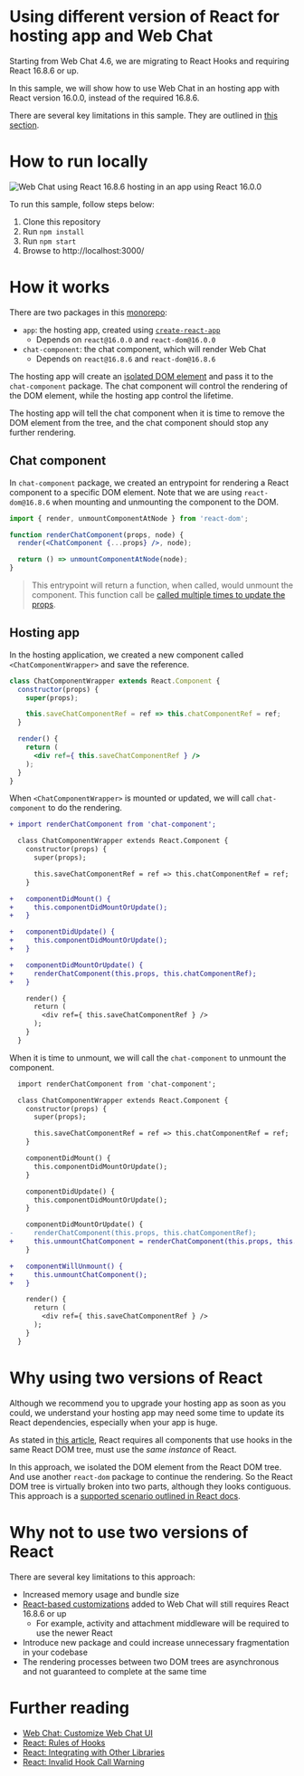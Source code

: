# Using different version of React for hosting app and Web Chat

Starting from Web Chat 4.6, we are migrating to React Hooks and requiring React 16.8.6 or up.

In this sample, we will show how to use Web Chat in an hosting app with React version 16.0.0, instead of the required 16.8.6.

There are several key limitations in this sample. They are outlined in [this section](#why-not-to-use-two-versions-of-react).

# How to run locally

![Web Chat using React 16.8.6 hosting in an app using React 16.0.0](docs/screenshot1.png)

To run this sample, follow steps below:

1. Clone this repository
1. Run `npm install`
1. Run `npm start`
1. Browse to http://localhost:3000/

# How it works

There are two packages in this [monorepo](https://en.wikipedia.org/wiki/Monorepo):

- `app`: the hosting app, created using [`create-react-app`](https://github.com/facebook/create-react-app)
   - Depends on `react@16.0.0` and `react-dom@16.0.0`
- `chat-component`: the chat component, which will render Web Chat
   - Depends on `react@16.8.6` and `react-dom@16.8.6`

The hosting app will create an [isolated DOM element](https://reactjs.org/docs/integrating-with-other-libraries.html) and pass it to the `chat-component` package. The chat component will control the rendering of the DOM element, while the hosting app control the lifetime.

The hosting app will tell the chat component when it is time to remove the DOM element from the tree, and the chat component should stop any further rendering.

## Chat component

In `chat-component` package, we created an entrypoint for rendering a React component to a specific DOM element. Note that we are using `react-dom@16.8.6` when mounting and unmounting the component to the DOM.

```jsx
import { render, unmountComponentAtNode } from 'react-dom';

function renderChatComponent(props, node) {
  render(<ChatComponent {...props} />, node);

  return () => unmountComponentAtNode(node);
}
```

> This entrypoint will return a function, when called, would unmount the component. This function call be [called multiple times to update the props](https://reactjs.org/docs/react-dom.html#render).

## Hosting app

In the hosting application, we created a new component called `<ChatComponentWrapper>` and save the reference.

```jsx
class ChatComponentWrapper extends React.Component {
  constructor(props) {
    super(props);

    this.saveChatComponentRef = ref => this.chatComponentRef = ref;
  }

  render() {
    return (
      <div ref={ this.saveChatComponentRef } />
    );
  }
}
```

When `<ChatComponentWrapper>` is mounted or updated, we will call `chat-component` to do the rendering.

```diff
+ import renderChatComponent from 'chat-component';

  class ChatComponentWrapper extends React.Component {
    constructor(props) {
      super(props);

      this.saveChatComponentRef = ref => this.chatComponentRef = ref;
    }

+   componentDidMount() {
+     this.componentDidMountOrUpdate();
+   }

+   componentDidUpdate() {
+     this.componentDidMountOrUpdate();
+   }

+   componentDidMountOrUpdate() {
+     renderChatComponent(this.props, this.chatComponentRef);
+   }

    render() {
      return (
        <div ref={ this.saveChatComponentRef } />
      );
    }
  }
```

When it is time to unmount, we will call the `chat-component` to unmount the component.

```diff
  import renderChatComponent from 'chat-component';

  class ChatComponentWrapper extends React.Component {
    constructor(props) {
      super(props);

      this.saveChatComponentRef = ref => this.chatComponentRef = ref;
    }

    componentDidMount() {
      this.componentDidMountOrUpdate();
    }

    componentDidUpdate() {
      this.componentDidMountOrUpdate();
    }

    componentDidMountOrUpdate() {
-     renderChatComponent(this.props, this.chatComponentRef);
+     this.unmountChatComponent = renderChatComponent(this.props, this.chatComponentRef);
    }

+   componentWillUnmount() {
+     this.unmountChatComponent();
+   }

    render() {
      return (
        <div ref={ this.saveChatComponentRef } />
      );
    }
  }
```

# Why using two versions of React

Although we recommend you to upgrade your hosting app as soon as you could, we understand your hosting app may need some time to update its React dependencies, especially when your app is huge.

As stated in [this article](https://reactjs.org/warnings/invalid-hook-call-warning.html), React requires all components that use hooks in the same React DOM tree, must use the _same instance_ of React.

In this approach, we isolated the DOM element from the React DOM tree. And use another `react-dom` package to continue the rendering. So the React DOM tree is virtually broken into two parts, although they looks contiguous. This approach is a [supported scenario outlined in React docs](https://reactjs.org/docs/integrating-with-other-libraries.html).

# Why not to use two versions of React

There are several key limitations to this approach:

- Increased memory usage and bundle size
- [React-based customizations](https://github.com/microsoft/botframework-webchat#customize-web-chat-ui) added to Web Chat will still requires React 16.8.6 or up
   - For example, activity and attachment middleware will be required to use the newer React
- Introduce new package and could increase unnecessary fragmentation in your codebase
- The rendering processes between two DOM trees are asynchronous and not guaranteed to complete at the same time

# Further reading

- [Web Chat: Customize Web Chat UI](https://github.com/microsoft/botframework-webchat#customize-web-chat-ui)
- [React: Rules of Hooks](https://reactjs.org/docs/hooks-rules.html)
- [React: Integrating with Other Libraries](https://reactjs.org/docs/integrating-with-other-libraries.html)
- [React: Invalid Hook Call Warning](https://reactjs.org/warnings/invalid-hook-call-warning.html)
